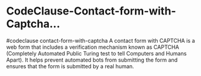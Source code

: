 # CodeClause-Contact-form-with-Captcha...
#codeclause contact-form-with-captcha 
A contact form with CAPTCHA is a web form that includes a verification mechanism known as CAPTCHA (Completely Automated Public Turing test to tell Computers and Humans Apart). It helps prevent automated bots from submitting the form and ensures that the form is submitted by a real human.
